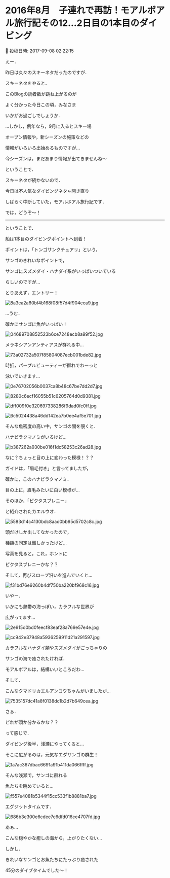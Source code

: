 # 2016年8月　子連れで再訪！モアルボアル旅行記その12…2日目の1本目のダイビング

📅 投稿日時: 2017-09-08 02:22:15

えー．


昨日は久々のスキーネタだったのですが．


スキーネタをやると．


このBlogの読者数が跳ね上がるのが


よく分かった今日この頃，みなさま


いかがお過ごしでしょうか．





…しかし，例年なら，9月に入るとスキー場


オープン情報や，新シーズンの施策などの


情報がいろいろ出始めるものですが…


今シーズンは，まだあまり情報が出てきませんね～





ということで．


スキーネタが続かないので．


今日は不人気なダイビングネタ←開き直り


しばらく中断していた，モアルボアル旅行記です．


では，どうぞ～！





---





ということで．


船は1本目のダイビングポイントへ到着！





ポイントは，「トンゴサンクチュアリ」という，


サンゴのきれいなポイントで，


サンゴにスズメダイ・ハナダイ系がいっぱいついている


らしいのですが…





とりあえず，エントリー！




![8a3ea2a60bf4b168f08f57d4f904eca9.jpg](images/8a3ea2a60bf4b168f08f57d4f904eca9.jpg)




…うむ．


確かにサンゴに魚がいっぱい！




![04689708852523b6ce7248ecb8a99f52.jpg](images/04689708852523b6ce7248ecb8a99f52.jpg)




メラネシアンアンティアスが群れる中…




![73a02732a507f85804087ecb001bde82.jpg](images/73a02732a507f85804087ecb001bde82.jpg)







時折，パープルビューティーが群れでわーっと


泳いでいきます…




![0e76702056b0037ca8b48c67be7dd2d7.jpg](images/0e76702056b0037ca8b48c67be7dd2d7.jpg)









![8280c6ecf16055b51c6205764d0d9381.jpg](images/8280c6ecf16055b51c6205764d0d9381.jpg)









![dff009f0e320697338286f9dad0fc0ff.jpg](images/dff009f0e320697338286f9dad0fc0ff.jpg)









![6c5024438a46dd142ea7b0ee4af5e701.jpg](images/6c5024438a46dd142ea7b0ee4af5e701.jpg)







そんな魚密度の高い中，サンゴの間を覗くと．


ハナビラクマノミがいるけど…




![b387262a930be016f1dc58253c26ad28.jpg](images/b387262a930be016f1dc58253c26ad28.jpg)




なに？ちょっと目の上に変わった模様！？？


ガイドは，「眉毛付き」と言ってましたが，


確かに，このハナビラクマノミ．


目の上に，眉毛みたいに白い模様が…





そのほか，「ピクタスブレニー」


と紹介されたカエルウオ．




![5583d14c4130bdc8aad0bb95d5702c8c.jpg](images/5583d14c4130bdc8aad0bb95d5702c8c.jpg)




頭だけしか出してなかったので，


種類の同定は難しかったけど…


写真を見ると，これ，ホントに


ピクタスブレニーかな？？





そして，再びスロープ沿いを進んでいくと…




![f31bd76e9260b4df750ba220bf968c16.jpg](images/f31bd76e9260b4df750ba220bf968c16.jpg)




いやー．


いかにも熱帯の海っぽい，カラフルな世界が


広がってます…




![2e915d0bd0feecf83eaf28a769e57e4e.jpg](images/2e915d0bd0feecf83eaf28a769e57e4e.jpg)









![cc942e37948a5936259911d21a291597.jpg](images/cc942e37948a5936259911d21a291597.jpg)




カラフルなハナダイ類やスズメダイがごっちゃりの


サンゴの海で癒されたければ．


モアルボアルは，結構いいところだわ…





そして．


こんなクマドリカエルアンコウちゃんがいましたが…




![7535157dc41a8f0138dc1b2d7b649cea.jpg](images/7535157dc41a8f0138dc1b2d7b649cea.jpg)




さぁ．


どれが頭か分かるかな？？





って感じで．


ダイビング後半，浅瀬にやってくると…


そこに広がるのは，元気なエダサンゴの群生！




![1a7ac367dbac6691a91b411da066ffff.jpg](images/1a7ac367dbac6691a91b411da066ffff.jpg)







そんな浅瀬で，サンゴに群れる


魚たちを眺めていると…




![f557e4081b5344f15cc533f1b8881ba7.jpg](images/f557e4081b5344f15cc533f1b8881ba7.jpg)







エグジットタイムです．




![686b3e300e6cdee7c6dfd016ce4707fd.jpg](images/686b3e300e6cdee7c6dfd016ce4707fd.jpg)




あぁ…


こんな穏やかな癒しの海から，上がりたくない…





しかし．


きれいなサンゴとお魚たちにたっぷり癒された


45分のダイブタイムでした～！
